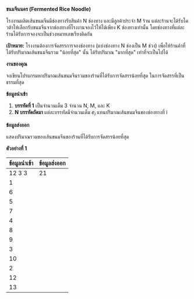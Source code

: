 **ขนมจีนนคร (Fermented Rice Noodle)**

โรงงานผลิตเส้นขนมจีนมีช่องทางรับสินค้า N ช่องทาง และมีลูกค้าประจำ M ร้าน แต่ละร้านจะได้รับโควต้าให้เลือกรับขนมจีนจากช่องทางที่โรงงานจองไว้ให้ได้เพียง K ช่องทางเท่านั้น โดยช่องทางที่แต่ละร้านได้รับการจองจะเป็นช่วงหมายเลขเรียงติดกัน

**เป้าหมาย:**
โรงงานต้องการจัดสรรการจองช่องทาง (แบ่งช่องทาง N ช่องเป็น M ช่วง) เพื่อให้ร้านค้าที่ได้รับปริมาณเส้นขนมจีนรวม "น้อยที่สุด" นั้น ได้รับปริมาณ "มากที่สุด" เท่าที่จะเป็นไปได้

**งานของคุณ**

จงเขียนโปรแกรมหาปริมาณเส้นขนมจีนรวมของร้านที่ได้รับการจัดสรรน้อยที่สุด ในการจัดสรรที่เป็นธรรมที่สุด

**ข้อมูลนำเข้า**

1.  **บรรทัดที่ 1** เป็นจำนวนเต็ม 3 จำนวน N, M, และ K
2.  **N บรรทัดถัดมา** แต่ละบรรทัดมีจำนวนเต็ม $e_i$ แทนปริมาณเส้นขนมจีนของช่องทางที่ i

**ข้อมูลส่งออก**

แสดงปริมาณรวมของเส้นขนมจีนของร้านที่ได้รับการจัดสรรน้อยที่สุด

**ตัวอย่างที่ 1**

| ข้อมูลนำเข้า | ข้อมูลส่งออก |
| :--- | :--- |
| 12 3 3 | 21 |
| 1 | |
| 6 | |
| 5 | |
| 7 | |
| 4 | |
| 8 | |
| 9 | |
| 3 | |
| 10 | |
| 2 | |
| 12 | |
| 13 | |